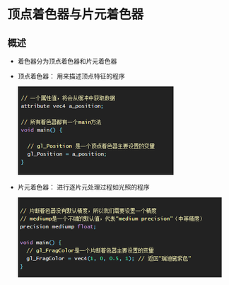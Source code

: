 # 顶点着色器与片元着色器

## 概述

+ 着色器分为顶点着色器和片元着色器

+ 顶点着色器： 用来描述顶点特征的程序

  ![alt text](images/顶点着色器.png)

+ 片元着色器： 进行逐片元处理过程如光照的程序

  ![alt text](images/片元着色器.png)
